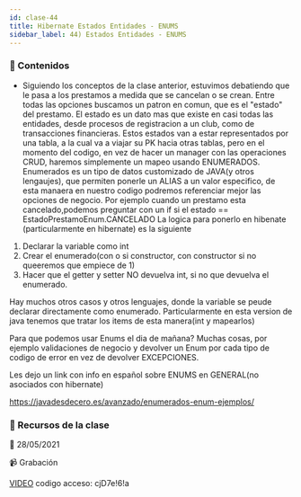 ```yaml
---
id: clase-44
title: Hibernate Estados Entidades - ENUMS
sidebar_label: 44) Estados Entidades - ENUMS
---
```




### 📝 Contenidos

- Siguiendo los conceptos de la clase anterior, estuvimos debatiendo que le pasa a los prestamos a medida que se cancelan o se crean. Entre todas las opciones buscamos un patron en comun, que es el "estado" del prestamo. El estado es un dato mas que existe en casi todas las entidades, desde procesos de registracion a un club, como de transacciones financieras. Estos estados van a estar representados por una tabla, a la cual va a viajar su PK hacia otras tablas, pero en el momento del codigo, en vez de hacer un manager con las operaciones CRUD, haremos simplemente un mapeo usando ENUMERADOS.
Enumerados es un tipo de datos customizado de JAVA(y otros lengaujes), que permiten ponerle un ALIAS a un valor especifico, de esta manaera en nuestro codigo podremos referenciar mejor las opciones de negocio. Por ejemplo cuando un prestamo esta cancelado,podemos preguntar con un if si el estado == EstadoPrestamoEnum.CANCELADO
La logica para ponerlo en hibenate (particularmente en hibernate) es la siguiente

1. Declarar la variable como int
2. Crear el enumerado(con o si constructor, con constructor si no queeremos que empiece de 1)
3. Hacer que el getter y setter NO devuelva int, si no que devuelva el enumerado.

Hay muchos otros casos y otros lenguajes, donde la variable se peude declarar directamente como enumerado. Particularmente en esta version de java tenemos que tratar los items de esta manera(int y mapearlos)

Para que podemos usar Enums el dia de mañana?
Muchas cosas, por ejemplo validaciones de negocio y devolver un Enum por cada tipo de codigo de error en vez de devolver EXCEPCIONES.

Les dejo un link con info en español sobre ENUMS en GENERAL(no asociados con hibernate)

https://javadesdecero.es/avanzado/enumerados-enum-ejemplos/




### 🚀 Recursos de la clase

📆 28/05/2021

📹 Grabación

[VIDEO](https://us02web.zoom.us/rec/share/pnEJmpbYhNo5DvOxOPbcYy3EyYeMheo_HF131-gj0XBQ6OnwW7lWxiJEl9VPdrA8.RYnmmiO5BDCxiFyM)
codigo acceso: cjD7e!6!a
